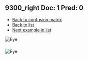 ## 9300_right Doc: 1 Pred: 0
- [Back to confusion matrix](https://github.com/juliandewit/kaggle_retinopathy/blob/master/matrix.md)
- [Back to list](https://github.com/juliandewit/kaggle_retinopathy/blob/master/lists/10/list.md)
- [Next example in list](https://github.com/juliandewit/kaggle_retinopathy/blob/master/lists/10/93/9359_right.md)

![Eye](https://retinopaty.blob.core.windows.net/size1024/9300_right_1.jpeg)

### 

![Eye]()
